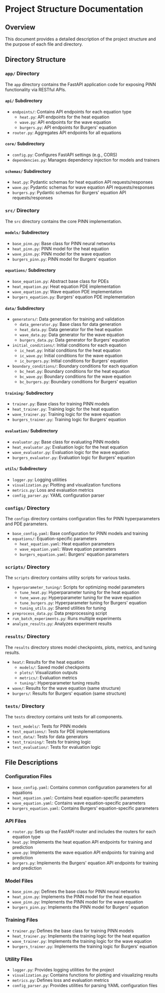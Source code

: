 # Project Structure Documentation

## Overview
This document provides a detailed description of the project structure and the purpose of each file and directory.

## Directory Structure

### `app/` Directory
The `app` directory contains the FastAPI application code for exposing PINN functionality via RESTful APIs.

#### `api/` Subdirectory
- `endpoints/`: Contains API endpoints for each equation type
  - `heat.py`: API endpoints for the heat equation
  - `wave.py`: API endpoints for the wave equation
  - `burgers.py`: API endpoints for Burgers' equation
- `router.py`: Aggregates API endpoints for all equations

#### `core/` Subdirectory
- `config.py`: Configures FastAPI settings (e.g., CORS)
- `dependencies.py`: Manages dependency injection for models and trainers

#### `schemas/` Subdirectory
- `heat.py`: Pydantic schemas for heat equation API requests/responses
- `wave.py`: Pydantic schemas for wave equation API requests/responses
- `burgers.py`: Pydantic schemas for Burgers' equation API requests/responses

### `src/` Directory
The `src` directory contains the core PINN implementation.

#### `models/` Subdirectory
- `base_pinn.py`: Base class for PINN neural networks
- `heat_pinn.py`: PINN model for the heat equation
- `wave_pinn.py`: PINN model for the wave equation
- `burgers_pinn.py`: PINN model for Burgers' equation

#### `equations/` Subdirectory
- `base_equation.py`: Abstract base class for PDEs
- `heat_equation.py`: Heat equation PDE implementation
- `wave_equation.py`: Wave equation PDE implementation
- `burgers_equation.py`: Burgers' equation PDE implementation

#### `data/` Subdirectory
- `generators/`: Data generation for training and validation
  - `data_generator.py`: Base class for data generation
  - `heat_data.py`: Data generator for the heat equation
  - `wave_data.py`: Data generator for the wave equation
  - `burgers_data.py`: Data generator for Burgers' equation
- `initial_conditions/`: Initial conditions for each equation
  - `ic_heat.py`: Initial conditions for the heat equation
  - `ic_wave.py`: Initial conditions for the wave equation
  - `ic_burgers.py`: Initial conditions for Burgers' equation
- `boundary_conditions/`: Boundary conditions for each equation
  - `bc_heat.py`: Boundary conditions for the heat equation
  - `bc_wave.py`: Boundary conditions for the wave equation
  - `bc_burgers.py`: Boundary conditions for Burgers' equation

#### `training/` Subdirectory
- `trainer.py`: Base class for training PINN models
- `heat_trainer.py`: Training logic for the heat equation
- `wave_trainer.py`: Training logic for the wave equation
- `burgers_trainer.py`: Training logic for Burgers' equation

#### `evaluation/` Subdirectory
- `evaluator.py`: Base class for evaluating PINN models
- `heat_evaluator.py`: Evaluation logic for the heat equation
- `wave_evaluator.py`: Evaluation logic for the wave equation
- `burgers_evaluator.py`: Evaluation logic for Burgers' equation

#### `utils/` Subdirectory
- `logger.py`: Logging utilities
- `visualization.py`: Plotting and visualization functions
- `metrics.py`: Loss and evaluation metrics
- `config_parser.py`: YAML configuration parser

### `configs/` Directory
The `configs` directory contains configuration files for PINN hyperparameters and PDE parameters.

- `base_config.yaml`: Base configuration for PINN models and training
- `equations/`: Equation-specific parameters
  - `heat_equation.yaml`: Heat equation parameters
  - `wave_equation.yaml`: Wave equation parameters
  - `burgers_equation.yaml`: Burgers' equation parameters

### `scripts/` Directory
The `scripts` directory contains utility scripts for various tasks.

- `hyperparameter_tuning/`: Scripts for optimizing model parameters
  - `tune_heat.py`: Hyperparameter tuning for the heat equation
  - `tune_wave.py`: Hyperparameter tuning for the wave equation
  - `tune_burgers.py`: Hyperparameter tuning for Burgers' equation
  - `tuning_utils.py`: Shared utilities for tuning
- `preprocess_data.py`: Data preprocessing script
- `run_batch_experiments.py`: Runs multiple experiments
- `analyze_results.py`: Analyzes experiment results

### `results/` Directory
The `results` directory stores model checkpoints, plots, metrics, and tuning results.

- `heat/`: Results for the heat equation
  - `models/`: Saved model checkpoints
  - `plots/`: Visualization outputs
  - `metrics/`: Evaluation metrics
  - `tuning/`: Hyperparameter tuning results
- `wave/`: Results for the wave equation (same structure)
- `burgers/`: Results for Burgers' equation (same structure)

### `tests/` Directory
The `tests` directory contains unit tests for all components.

- `test_models/`: Tests for PINN models
- `test_equations/`: Tests for PDE implementations
- `test_data/`: Tests for data generators
- `test_training/`: Tests for training logic
- `test_evaluation/`: Tests for evaluation logic

## File Descriptions

### Configuration Files
- `base_config.yaml`: Contains common configuration parameters for all equations
- `heat_equation.yaml`: Contains heat equation-specific parameters
- `wave_equation.yaml`: Contains wave equation-specific parameters
- `burgers_equation.yaml`: Contains Burgers' equation-specific parameters

### API Files
- `router.py`: Sets up the FastAPI router and includes the routers for each equation type
- `heat.py`: Implements the heat equation API endpoints for training and prediction
- `wave.py`: Implements the wave equation API endpoints for training and prediction
- `burgers.py`: Implements the Burgers' equation API endpoints for training and prediction

### Model Files
- `base_pinn.py`: Defines the base class for PINN neural networks
- `heat_pinn.py`: Implements the PINN model for the heat equation
- `wave_pinn.py`: Implements the PINN model for the wave equation
- `burgers_pinn.py`: Implements the PINN model for Burgers' equation

### Training Files
- `trainer.py`: Defines the base class for training PINN models
- `heat_trainer.py`: Implements the training logic for the heat equation
- `wave_trainer.py`: Implements the training logic for the wave equation
- `burgers_trainer.py`: Implements the training logic for Burgers' equation

### Utility Files
- `logger.py`: Provides logging utilities for the project
- `visualization.py`: Contains functions for plotting and visualizing results
- `metrics.py`: Defines loss and evaluation metrics
- `config_parser.py`: Provides utilities for parsing YAML configuration files 